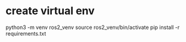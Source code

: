 # create virtual env

python3 -m venv ros2_venv
source ros2_venv/bin/activate
pip install -r requirements.txt 

